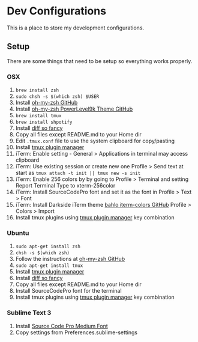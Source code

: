 # Dev Configurations
This is a place to store my development configurations.

## Setup
There are some things that need to be setup so everything works properly.

### OSX
1. `brew install zsh`
2. `sudo chsh -s $(which zsh) $USER`
3. Install [oh-my-zsh GitHub](https://github.com/robbyrussell/oh-my-zsh)
4. Install [oh-my-zsh PowerLevel9k Theme GitHub](https://github.com/bhilburn/powerlevel9k)
5. `brew install tmux`
6. `brew install shpotify`
7. Install [diff so fancy](https://github.com/so-fancy/diff-so-fancy)
8. Copy all files except README.md to your Home dir
9. Edit `.tmux.conf` file to use the system clipboard for copy/pasting
10. Install [tmux plugin manager](https://github.com/tmux-plugins/tpm)
11. iTerm: Enable setting - General > Applications in terminal may access clipboard
12. iTerm: Use existing session or create new one Profile > Send text at start as `tmux attach -t init || tmux new -s init`
13. iTerm: Enable 256 colors by by going to Profile > Terminal and setting Report Terminal Type to xterm-256color
14. iTerm: Install SourceCodePro font and set it as the font in Profile > Text > Font
15. iTerm: Install Darkside iTerm theme [bahlo iterm-colors GitHub](https://github.com/bahlo/iterm-colors) Profile > Colors > Import
16. Install tmux plugins using [tmux plugin manager](https://github.com/tmux-plugins/tpm) key combination

### Ubuntu
1. `sudo apt-get install zsh`
2. `chsh -s $(which zsh)`
3. Follow the instructions at [oh-my-zsh GitHub](https://github.com/robbyrussell/oh-my-zsh)
4. `sudo apt-get install tmux`
5. Install [tmux plugin manager](https://github.com/tmux-plugins/tpm)
6. Install [diff so fancy](https://github.com/so-fancy/diff-so-fancy)
7. Copy all files except README.md to your Home dir
8. Install SourceCodePro font for the terminal
9. Install tmux plugins using [tmux plugin manager](https://github.com/tmux-plugins/tpm) key combination

### Sublime Text 3
1. Install [Source Code Pro Medium Font](https://github.com/adobe-fonts/source-code-pro)
2. Copy settings from Preferences.sublime-settings

